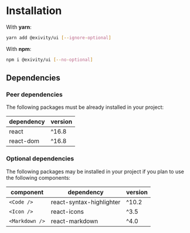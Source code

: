 Installation
============

With **yarn**:

```bash
yarn add @exivity/ui [--ignore-optional]
```

With **npm**:

```bash
npm i @exivity/ui [--no-optional]
```

Dependencies
------------

### Peer dependencies

The following packages must be already installed in your project:

| dependency | version |
|------------|---------|
| react | ^16.8 |
| react-dom | ^16.8 |

### Optional dependencies

The following packages may be installed in your project if you plan to use the following components:

| component | dependency | version |
|-----------|------------|---------|
| `<Code />` | react-syntax-highlighter | ^10.2
| `<Icon />` | react-icons | ^3.5
| `<Markdown />` | react-markdown | ^4.0
